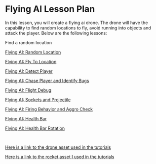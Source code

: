 # Flying AI Lesson Plan

<p>In this lesson, you will create a flying ai drone. The drone will have the capability to find random locations to fly, avoid running into objects and attack the player. Below are the following lessons:&nbsp;</p>
<p>Find a random location</p>
<p><a class="ig-title title item_link" title="Flying AI: Random Location" href="https://vertexschool.instructure.com/courses/462/modules/items/24274">Flying AI: Random Location</a></p>
<p><a class="ig-title title item_link" title="Flying AI: Fly To Location" href="https://vertexschool.instructure.com/courses/462/modules/items/24275">Flying AI: Fly To Location</a></p>
<p><a class="ig-title title item_link" title="Flying AI: Detect Player" href="https://vertexschool.instructure.com/courses/462/modules/items/24276">Flying AI: Detect Player</a></p>
<p><a class="ig-title title item_link" title="Flying AI: Chase Player and Identify Bugs" href="https://vertexschool.instructure.com/courses/462/modules/items/24278">Flying AI: Chase Player and Identify Bugs</a></p>
<p><a class="ig-title title item_link" title="Flying AI: Flight Debug" href="https://vertexschool.instructure.com/courses/462/modules/items/24277">Flying AI: Flight Debug</a></p>
<p><a class="ig-title title item_link" title="Flying AI: Sockets and Projectile" href="https://vertexschool.instructure.com/courses/462/modules/items/24279">Flying AI: Sockets and Projectile</a></p>
<p><a class="ig-title title item_link" title="Flying AI: Firing Behavior and Aggro Check" href="https://vertexschool.instructure.com/courses/462/modules/items/24280">Flying AI: Firing Behavior and Aggro Check</a></p>
<p><a class="ig-title title item_link" title="Flying AI: Health Bar" href="https://vertexschool.instructure.com/courses/462/modules/items/24281">Flying AI: Health Bar</a></p>
<p><a class="ig-title title item_link" title="Flying AI: Health Bar Rotation" href="https://vertexschool.instructure.com/courses/462/modules/items/24282">Flying AI: Health Bar Rotation</a></p>
<p>&nbsp;</p>
<p><a class="instructure_file_link inline_disabled" title="DroneFBX.zip" href="https://vertexschool.instructure.com/courses/462/files/27745?verifier=BkEPfyiW0syPeuCYzA2dPHvz3TwUjRD9IwxeRwhE&amp;wrap=1" target="_blank" data-api-endpoint="https://vertexschool.instructure.com/api/v1/courses/462/files/27745" data-api-returntype="File">Here is a link to the drone asset used in the tutorials</a></p>
<p><a class="instructure_file_link inline_disabled" title="Missile.zip" href="https://vertexschool.instructure.com/courses/462/files/27873?verifier=eNbPkXLumediUUIj0r885XkAwK4BF4oyRJueUo5C&amp;wrap=1" target="_blank" data-api-endpoint="https://vertexschool.instructure.com/api/v1/courses/462/files/27873" data-api-returntype="File">Here is a link to the rocket asset I used in the tutorials</a></p>